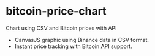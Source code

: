 # bitcoin-price-chart
Chart using CSV and Bitcoin prices with API

- CanvasJS graphic using Binance data in CSV format.
- Instant price tracking with Bitcoin API support.
